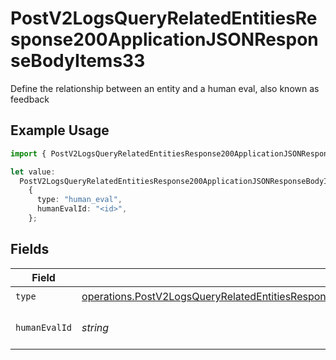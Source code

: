 # PostV2LogsQueryRelatedEntitiesResponse200ApplicationJSONResponseBodyItems33

Define the relationship between an entity and a human eval, also known as feedback

## Example Usage

```typescript
import { PostV2LogsQueryRelatedEntitiesResponse200ApplicationJSONResponseBodyItems33 } from "orq-poc-typescript-multi-env-version/models/operations";

let value:
  PostV2LogsQueryRelatedEntitiesResponse200ApplicationJSONResponseBodyItems33 =
    {
      type: "human_eval",
      humanEvalId: "<id>",
    };
```

## Fields

| Field                                                                                                                                                                                                              | Type                                                                                                                                                                                                               | Required                                                                                                                                                                                                           | Description                                                                                                                                                                                                        |
| ------------------------------------------------------------------------------------------------------------------------------------------------------------------------------------------------------------------ | ------------------------------------------------------------------------------------------------------------------------------------------------------------------------------------------------------------------ | ------------------------------------------------------------------------------------------------------------------------------------------------------------------------------------------------------------------ | ------------------------------------------------------------------------------------------------------------------------------------------------------------------------------------------------------------------ |
| `type`                                                                                                                                                                                                             | [operations.PostV2LogsQueryRelatedEntitiesResponse200ApplicationJSONResponseBodyItems3Evals1Type](../../models/operations/postv2logsqueryrelatedentitiesresponse200applicationjsonresponsebodyitems3evals1type.md) | :heavy_check_mark:                                                                                                                                                                                                 | N/A                                                                                                                                                                                                                |
| `humanEvalId`                                                                                                                                                                                                      | *string*                                                                                                                                                                                                           | :heavy_check_mark:                                                                                                                                                                                                 | The id of the resource                                                                                                                                                                                             |